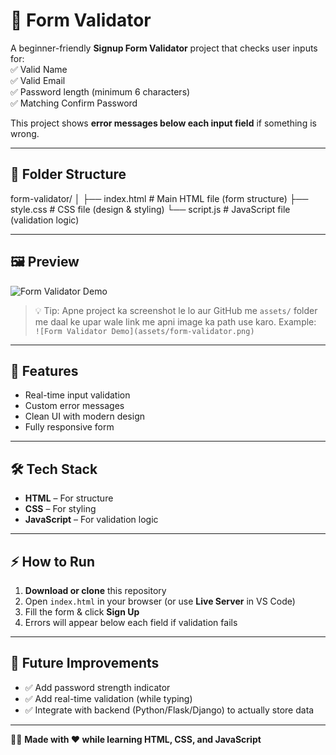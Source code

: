 # 📝 Form Validator  

A beginner-friendly **Signup Form Validator** project that checks user inputs for:  
✅ Valid Name  
✅ Valid Email  
✅ Password length (minimum 6 characters)  
✅ Matching Confirm Password  

This project shows **error messages below each input field** if something is wrong.  

---

## 📂 Folder Structure  

form-validator/
│
├── index.html # Main HTML file (form structure)
├── style.css # CSS file (design & styling)
└── script.js # JavaScript file (validation logic)


---

## 🖼️ Preview  

![Form Validator Demo](https://via.placeholder.com/500x300.png?text=Form+Validator+Preview)

> 💡 Tip: Apne project ka screenshot le lo aur GitHub me `assets/` folder me daal ke upar wale link me apni image ka path use karo. Example:  
`![Form Validator Demo](assets/form-validator.png)`

---

## 🚀 Features  

- Real-time input validation  
- Custom error messages  
- Clean UI with modern design  
- Fully responsive form  

---

## 🛠️ Tech Stack  

- **HTML** – For structure  
- **CSS** – For styling  
- **JavaScript** – For validation logic  

---

## ⚡ How to Run  

1. **Download or clone** this repository  
2. Open `index.html` in your browser (or use **Live Server** in VS Code)  
3. Fill the form & click **Sign Up**  
4. Errors will appear below each field if validation fails  

---

## 🎯 Future Improvements  

- ✅ Add password strength indicator  
- ✅ Add real-time validation (while typing)  
- ✅ Integrate with backend (Python/Flask/Django) to actually store data  

---

👨‍💻 **Made with ❤️ while learning HTML, CSS, and JavaScript**
